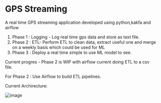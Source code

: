 # GPS Streaming 

A real time GPS streaming application developed using python,kakfa and airflow

1. Phase 1 : Logging - Log real time gps data and store as text file.
2. Phase 2 : ETL- Perform ETL to clean data, extract useful one and merge on a weekly basis which could be used for ML
3. Phase 3 : Deploy a real time simple to use ML model to see.


Current progres - Phase 2 is WIP with airflow current doing ETL to a csv file. 

For Phase 2 : Use Airflow to build ETL pipelines. 


Current Archirecture: 

![image](https://github.com/praveen555/gps_streaming_kafka/assets/23379996/63cd92fd-2c32-4bbe-957f-1488b4056bf8)



